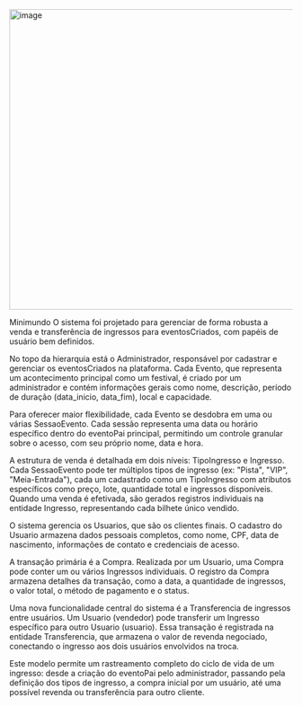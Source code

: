 <img width="1234" height="535" alt="image" src="https://github.com/user-attachments/assets/e3be8659-c15a-4f62-910b-c78b75388d2e" />

Minimundo
O sistema foi projetado para gerenciar de forma robusta a venda e transferência de ingressos para eventosCriados, com papéis de usuário bem definidos.

No topo da hierarquia está o Administrador, responsável por cadastrar e gerenciar os eventosCriados na plataforma. Cada Evento, que representa um acontecimento principal como um festival, é criado por um administrador e contém informações gerais como nome, descrição, período de duração (data_inicio, data_fim), local e capacidade.

Para oferecer maior flexibilidade, cada Evento se desdobra em uma ou várias SessaoEvento. Cada sessão representa uma data ou horário específico dentro do eventoPai principal, permitindo um controle granular sobre o acesso, com seu próprio nome, data e hora.

A estrutura de venda é detalhada em dois níveis: TipoIngresso e Ingresso. Cada SessaoEvento pode ter múltiplos tipos de ingresso (ex: "Pista", "VIP", "Meia-Entrada"), cada um cadastrado como um TipoIngresso com atributos específicos como preço, lote, quantidade total e ingressos disponíveis. Quando uma venda é efetivada, são gerados registros individuais na entidade Ingresso, representando cada bilhete único vendido.

O sistema gerencia os Usuarios, que são os clientes finais. O cadastro do Usuario armazena dados pessoais completos, como nome, CPF, data de nascimento, informações de contato e credenciais de acesso.

A transação primária é a Compra. Realizada por um Usuario, uma Compra pode conter um ou vários Ingressos individuais. O registro da Compra armazena detalhes da transação, como a data, a quantidade de ingressos, o valor total, o método de pagamento e o status.

Uma nova funcionalidade central do sistema é a Transferencia de ingressos entre usuários. Um Usuario (vendedor) pode transferir um Ingresso específico para outro Usuario (usuario). Essa transação é registrada na entidade Transferencia, que armazena o valor de revenda negociado, conectando o ingresso aos dois usuários envolvidos na troca.

Este modelo permite um rastreamento completo do ciclo de vida de um ingresso: desde a criação do eventoPai pelo administrador, passando pela definição dos tipos de ingresso, a compra inicial por um usuário, até uma possível revenda ou transferência para outro cliente.
